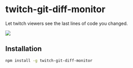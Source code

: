 # twitch-git-diff-monitor

Let twitch viewers see the last lines of code you changed.

![](https://user-images.githubusercontent.com/1910070/95725925-403e4980-0c46-11eb-8ef5-3c39a48e4e4a.png)

## Installation

```bash
npm install -g twitch-git-diff-monitor
```
